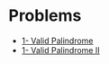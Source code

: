 # Problems 

- [1- Valid Palindrome](https://leetcode.com/problems/valid-palindrome/)
- [1- Valid Palindrome II](https://leetcode.com/problems/valid-palindrome-ii/)
